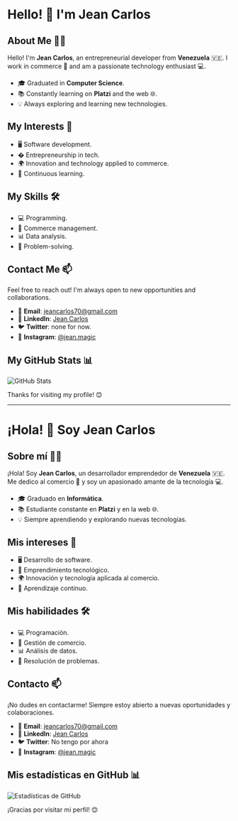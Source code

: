 # Hello! 👋 I'm Jean Carlos

## About Me 🧑‍💻

Hello! I'm **Jean Carlos**, an entrepreneurial developer from **Venezuela** 🇻🇪. I work in commerce 🛒 and am a passionate technology enthusiast 💻. 

- 🎓 Graduated in **Computer Science**.
- 📚 Constantly learning on **Platzi** and the web 🌐.
- 💡 Always exploring and learning new technologies.

## My Interests 🌟

- 🖥️ Software development.
- � Entrepreneurship in tech.
- 🌍 Innovation and technology applied to commerce.
- 📖 Continuous learning.

## My Skills 🛠️

- 💻 Programming.
- 🛒 Commerce management.
- 📊 Data analysis.
- 🔧 Problem-solving.

## Contact Me 📫

Feel free to reach out! I'm always open to new opportunities and collaborations.

- 📧 **Email**: [jeancarlos70@gmail.com](mailto:jeancarlos70@gmal.com)
- 💼 **LinkedIn**: [Jean Carlos](https://www.linkedin.com/in/jeanmaster/)
- 🐦 **Twitter**: none for now.
- 📸 **Instagram**: [@jean.magic](https://www.instagram.com/jean.magic/)

## My GitHub Stats 📊

![GitHub Stats](https://github-readme-stats.vercel.app/api?username=yourusername&show_icons=true&theme=radical)

Thanks for visiting my profile! 😊
_____________________________________________________________________________________________________________________________________________________________________________


# ¡Hola! 👋 Soy Jean Carlos

## Sobre mí 🧑‍💻

¡Hola! Soy **Jean Carlos**, un desarrollador emprendedor de **Venezuela** 🇻🇪. Me dedico al comercio 🛒 y soy un apasionado amante de la tecnología 💻. 

- 🎓 Graduado en **Informática**.
- 📚 Estudiante constante en **Platzi** y en la web 🌐.
- 💡 Siempre aprendiendo y explorando nuevas tecnologías.

## Mis intereses 🌟

- 🖥️ Desarrollo de software.
- 🚀 Emprendimiento tecnológico.
- 🌍 Innovación y tecnología aplicada al comercio.
- 📖 Aprendizaje continuo.

## Mis habilidades 🛠️

- 💻 Programación.
- 🛒 Gestión de comercio.
- 📊 Análisis de datos.
- 🔧 Resolución de problemas.

## Contacto 📫

¡No dudes en contactarme! Siempre estoy abierto a nuevas oportunidades y colaboraciones.

- 📧 **Email**: [jeancarlos70@gmail.com](mailto:jeancarlos70@gmal.com)
- 💼 **LinkedIn**: [Jean Carlos](https://www.linkedin.com/in/jeanmaster/)
- 🐦 **Twitter**: No tengo por ahora
- 📸 **Instagram**: [@jean.magic](https://www.instagram.com/jean.magic/)

## Mis estadísticas en GitHub 📊

![Estadísticas de GitHub](https://github-readme-stats.vercel.app/api?username=tuusuario&show_icons=true&theme=radical)

¡Gracias por visitar mi perfil! 😊
